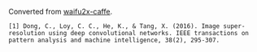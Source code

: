 Converted from [waifu2x-caffe](https://github.com/lltcggie/waifu2x-caffe/tree/520cc3b0cdafbd295d0227c474cdffde6ca51dc7).

```
[1] Dong, C., Loy, C. C., He, K., & Tang, X. (2016). Image super-resolution using deep convolutional networks. IEEE transactions on pattern analysis and machine intelligence, 38(2), 295-307.
```
